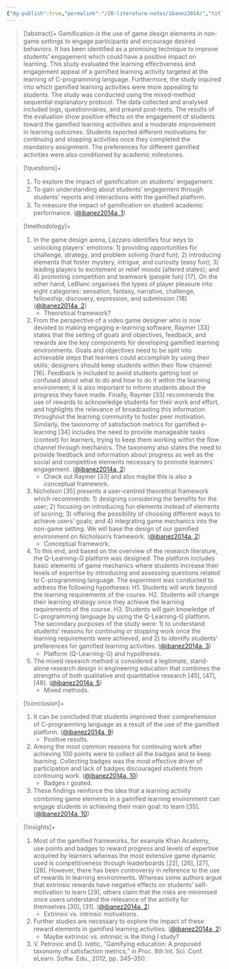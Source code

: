 ```yaml
---
{"dg-publish":true,"permalink":"/20-literature-notes/ibanez2014/","title":"Gamification for Engaging Computer Science Students in Learning Activities - A Case Study","tags":["gamification","computer-science"],"created":"2024-08-30","updated":"2024-09-13"}
---
```



> [!abstract]+
> Gamiﬁcation is the use of game design elements in non-game settings to engage participants and encourage desired behaviors. It has been identiﬁed as a promising technique to improve students’ engagement which could have a positive impact on learning. This study evaluated the learning effectiveness and engagement appeal of a gamiﬁed learning activity targeted at the learning of C-programming language. Furthermore, the study inquired into which gamiﬁed learning activities were more appealing to students. The study was conducted using the mixed-method sequential explanatory protocol. The data collected and analysed included logs, questionnaires, and preand post-tests. The results of the evaluation show positive effects on the engagement of students toward the gamiﬁed learning activities and a moderate improvement in learning outcomes. Students reported different motivations for continuing and stopping activities once they completed the mandatory assignment. The preferences for different gamiﬁed activities were also conditioned by academic milestones.

> [!questions]+
>
> 1. To explore the impact of gamiﬁcation on students’ engagement.
> 2. To gain understanding about students’ engagement through students’ reports and interactions with the gamiﬁed platform.
> 3. To measure the impact of gamiﬁcation on student academic performance. ([@ibanez2014a, 1](zotero://open-pdf/library/items/9QP7CCPN?page=1&annotation=PFPCK6SH))

> [!methodology]+
>
> 1. In the game design arena, Lazzaro identiﬁes four keys to unlocking players’ emotions: 1) providing opportunities for challenge, strategy, and problem solving (hard fun); 2) introducing elements that foster mystery, intrigue, and curiosity (easy fun); 3) leading players to excitement or relief moods (altered states); and 4) promoting competition and teamwork (people fun) [17]. On the other hand, LeBlanc organises the types of player pleasure into eight categories: sensation, fantasy, narrative, challenge, fellowship, discovery, expression, and submission [18] ([@ibanez2014a, 2](zotero://open-pdf/library/items/9QP7CCPN?page=2&annotation=RBTJM3WJ))
>     - Theoretical framework?
> 2. From the perspective of a video game designer who is now devoted to making engaging e-learning software, Raymer [33] states that the setting of goals and objectives, feedback, and rewards are the key components for developing gamiﬁed learning environments. Goals and objectives need to be split into achievable steps that learners could accomplish by using their skills; designers should keep students within their ﬂow channel [16]. Feedback is included to avoid students getting lost or confused about what to do and how to do it within the learning environment; it is also important to inform students about the progress they have made. Finally, Raymer [33] recommends the use of rewards to acknowledge students for their work and effort, and highlights the relevance of broadcasting this information throughout the learning community to foster peer motivation. Similarly, the taxonomy of satisfaction metrics for gamiﬁed e-learning [34] includes the need to provide manageable tasks (context) for learners, trying to keep them working within the ﬂow channel through mechanics. The taxonomy also states the need to provide feedback and information about progress as well as the social and competitive elements necessary to promote learners’ engagement. ([@ibanez2014a, 2](zotero://open-pdf/library/items/9QP7CCPN?page=2&annotation=EFMD2CZA))
>     - Check out Raymer [33] and also maybe this is also a conceptual framework.
> 3. Nicholson [35] presents a user-centred theoretical framework which recommends: 1) designing considering the beneﬁts for the user; 2) focusing on introducing fun elements instead of elements of scoring; 3) offering the possibility of choosing different ways to achieve users’ goals; and 4) integrating game mechanics into the non-game setting. We will base the design of our gamiﬁed environment on Nicholson’s framework. ([@ibanez2014a, 2](zotero://open-pdf/library/items/9QP7CCPN?page=2&annotation=SLUUFH4I))
>     - Conceptual framework.
> 4. To this end, and based on the overview of the research literature, the Q-Learning-G platform was designed. The platform includes basic elements of game mechanics where students increase their levels of expertise by introducing and assessing questions related to C-programming language. The experiment was conducted to address the following hypotheses: H1. Students will work beyond the learning requirements of the course. H2. Students will change their learning strategy once they achieve the learning requirements of the course. H3. Students will gain knowledge of C-programming language by using the Q-Learning-G platform. The secondary purposes of the study were: 1) to understand students’ reasons for continuing or stopping work once the learning requirements were achieved, and 2) to identify students’ preferences for gamiﬁed learning activities. ([@ibanez2014a, 3](zotero://open-pdf/library/items/9QP7CCPN?page=3&annotation=AH3BHQB4))
>     - Platform (Q-Learning-G) and hypotheses.
> 5. The mixed research method is considered a legitimate, stand-alone research design in engineering education that combines the strengths of both qualitative and quantitative research [45], [47], [48]. ([@ibanez2014a, 5](zotero://open-pdf/library/items/9QP7CCPN?page=5&annotation=R2DJH368))
>     - Mixed methods.

> [!conclusion]+
>
> 1. It can be concluded that students improved their comprehension of C-programming language as a result of the use of the gamiﬁed platform. ([@ibanez2014a, 9](zotero://open-pdf/library/items/9QP7CCPN?page=9&annotation=J55CY99U))
>     - Positive results.
> 2. Among the most common reasons for continuing work after achieving 100 points were to collect all the badges and to keep learning. Collecting badges was the most effective driver of participation and lack of badges discouraged students from continuing work. ([@ibanez2014a, 10](zotero://open-pdf/library/items/9QP7CCPN?page=10&annotation=9ZA2VKMT))
>     - Badges r goated.
> 3. These ﬁndings reinforce the idea that a learning activity combining game elements in a gamiﬁed learning environment can engage students in achieving their main goal: to learn [35]. ([@ibanez2014a, 10](zotero://open-pdf/library/items/9QP7CCPN?page=10&annotation=JT4T5KQD))

> [!insights]+
>
> 1. Most of the gamiﬁed frameworks, for example Khan Academy, use points and badges to reward progress and levels of expertise acquired by learners whereas the most extensive game dynamic used is competitiveness through leaderboards [22], [26], [27], [28]. However, there has been controversy in reference to the use of rewards in learning environments. Whereas some authors argue that extrinsic rewards have negative effects on students’ self-motivation to learn [29], others claim that the risks are minimised once users understand the relevance of the activity for themselves [30], [31]. ([@ibanez2014a, 2](zotero://open-pdf/library/items/9QP7CCPN?page=2&annotation=LQ9D7S22))
>     - Extrinsic vs. intrinsic motivations.
> 2. Further studies are necessary to explore the impact of these reward elements in gamiﬁed learning activities. ([@ibanez2014a, 2](zotero://open-pdf/library/items/9QP7CCPN?page=2&annotation=JG3ED3F8))
>     - Maybe extrinsic vs. intrinsic is the thing I study?
> 3. V. Petrovic and D. Ivetic, “Gamifying education: A proposed taxonomy of satisfaction metrics,” in Proc. 8th Int. Sci. Conf. eLearn. Softw. Edu., 2012, pp. 345–350.
